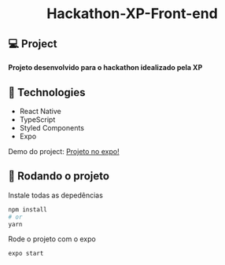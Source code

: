 <h1 align="center">Hackathon-XP-Front-end</h1>

## :computer: Project

<h4>
  Projeto desenvolvido para o hackathon idealizado pela XP
</h4>

## :satellite: Technologies

<ul>
  <li>React Native</li>
  <li>TypeScript</li>
  <li>Styled Components</li>
  <li>Expo</li>
</ul>

<p>
  Demo do project: <a href="https://marvel-e-commerce.vercel.app/" target="_blank">Projeto no expo!</a>
</p>


## :rocket: Rodando o projeto

Instale todas as depedências

```bash
npm install
# or
yarn
```

Rode o projeto com o expo

```bash
expo start
```
